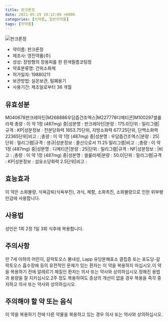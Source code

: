 ```yaml
---
title: 판크론정
date: 2021-05-29 19:12:09 +0800
categories: [의약품, 일반의약품]
tags: [의약품]
---
```

![판크론정](https://nedrug.mfds.go.kr/pbp/cmn/itemImageDownload/151309322085700059)

- 약이름: 판크론정
- 제조사: 영진약품(주)
- 성상: 장방형의 장용피를 한 흰색필름코팅정
- 약효분류명: 건위소화제
- 허가일자: 19880211
- 보관방법: 실온보관, 밀폐용기
- 사용기간: 제조일로부터 36 개월
## 유효성분
M040678판크레아틴|M268886우담즙건조엑스|M227778디메티콘|M100297셀룰라제
총량 : 이 약 1정 (487mg) 중|성분명 : 판크레아틴|분량 : 175.0|단위 : 밀리그램|규격 : KP|성분정보 : 전분당화력 1653.75단위, 지방소화력 677.25단위, 단백소화력 22365단위|비고 : ;총량 : 이 약 1정 (487mg) 중|성분명 : 우담즙건조엑스|분량 : 25|단위 : 밀리그램|규격 : 생규|성분정보 : 콜산으로서 11.25 밀리그램|비고 : ;총량 : 이 약 1정 (487mg) 중|성분명 : 디메티콘|분량 : 25|단위 : 밀리그램|규격 : NF|성분정보 : |비고 : ;총량 : 이 약 1정 (487mg) 중|성분명 : 셀룰라제|분량 : 50.0|단위 : 밀리그램|규격 : KP|성분정보 : 섬유소당화력 2.5단위|비고 :
## 효능효과
이 약은 소화불량, 식욕감퇴(식욕부진), 과식, 체함, 소화촉진, 소화불량으로 인한 위부팽만감에 사용합니다.
## 사용법
성인은 1회 2정 1일 3회 식후에 복용합니다.
## 주의사항
만 7세 이하의 어린이, 갈락토오스 불내성, Lapp 유당분해효소 결핍증 또는 포도당-갈락토오스 흡수장애 등의 유전적인 문제가 있는 환자는 이 약을 복용하지 마십시오.이 약을 복용하기 전에 알레르기 체질인 환자는 의사 또는 약사와 상의하십시오.정해진 용법과 용량을 잘 지키십시오.2주 정도 복용하여도 증상의 개선이 없을 경우 복용을 즉각 중지하고 의사 또는 약사와 상의하십시오.
## 주의해야 할 약 또는 음식
이 약을 복용하기 전에 다른 약물을 복용하고 있는 경우 의사 또는 약사와 상의하십시오.

